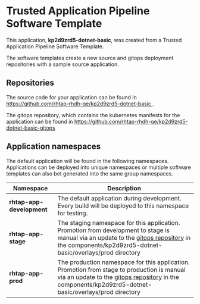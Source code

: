 # Trusted Application Pipeline Software Template

This application, **kp2d9zrd5-dotnet-basic**, was created from a Trusted Application Pipeline Software Template.

The software templates create a new source and gitops deployment repositories with a sample source application. 

## Repositories

The source code for your application can be found in [https://github.com/rhtap-rhdh-qe/kp2d9zrd5-dotnet-basic ](https://github.com/rhtap-rhdh-qe/kp2d9zrd5-dotnet-basic ).
 
The gitops repository, which contains the kubernetes manifests for the application can be found in 
[https://github.com/rhtap-rhdh-qe/kp2d9zrd5-dotnet-basic-gitops ](https://github.com/rhtap-rhdh-qe/kp2d9zrd5-dotnet-basic-gitops ) 

## Application namespaces 

The default application will be found in the following namespaces. Applications can be deployed into unique namespaces or multiple software templates can also bet generated into the same group namespaces.  

|  Namespace   |  Description   |  
| -------- | -------- |   
| **rhtap-app-development** | The default application during development. Every build will be deployed to this namespace for testing. | 
| **rhtap-app-stage** | The staging namespace for this application. Promotion from development to stage is manual via an update to the [gitops repository](https://github.com/rhtap-rhdh-qe/kp2d9zrd5-dotnet-basic-gitops ) in the components/kp2d9zrd5-dotnet-basic/overlays/prod directory |  
| **rhtap-app-prod** | The production namespace for this application. Promotion from stage to production is manual via an update to the [gitops repository](https://github.com/rhtap-rhdh-qe/kp2d9zrd5-dotnet-basic-gitops ) in the components/kp2d9zrd5-dotnet-basic/overlays/prod directory | 